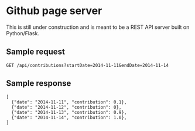 # Github page server

This is still under construction and is meant to be a REST API server built on Python/Flask. 

## Sample request

```
GET /api/contributions?startDate=2014-11-11&endDate=2014-11-14
```

## Sample response

```
[
  {"date": "2014-11-11", "contribution": 0.1},
  {"date": "2014-11-12", "contribution": 0},
  {"date": "2014-11-13", "contribution": 0.9},
  {"date": "2014-11-14", "contribution": 1.0},
]
```
